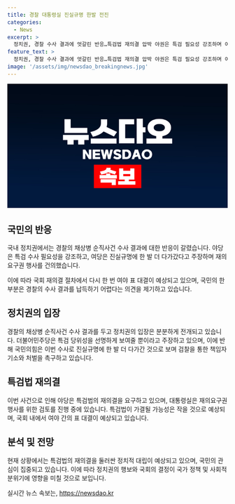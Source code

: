 ```yaml
---
title: 경찰 대통령실 진실규명 한발 전진
categories:
  - News
excerpt: >
  정치권, 경찰 수사 결과에 엇갈린 반응…특검법 재의결 압박 야권은 특검 필요성 강조하며 여야 표대결 전망, 반면 여당은 진실규명에 한 발 더 다가섰다 주장. 더불어민주당은 특검 당위성 강조하고 국민의힘은 진실규명과 책임자 처벌을 요구. 국회 재의결 절차 예상, 특검법의 향방 논의와 특검찬반론 강조. 대통령실은 재의 요구에 대해 신중 검토하며 재의 요구 권장에 대한 결정을 놓고 시기 고민 중.
feature_text: >
  정치권, 경찰 수사 결과에 엇갈린 반응…특검법 재의결 압박 야권은 특검 필요성 강조하며 여야 표대결 전망, 반면 여당은 진실규명에 한 발 더 다가섰다 주장. 더불어민주당은 특검 당위성 강조하고 국민의힘은 진실규명과 책임자 처벌을 요구. 국회 재의결 절차 예상, 특검법의 향방 논의와 특검찬반론 강조. 대통령실은 재의 요구에 대해 신중 검토하며 재의 요구 권장에 대한 결정을 놓고 시기 고민 중.
image: '/assets/img/newsdao_breakingnews.jpg'
---
```


<p><img src="/assets/img/newsdao_breakingnews.jpg" alt="firstkoreanews 속보" /></p>

<h2 data-ke-size="size26">국민의 반응</h2>

<p data-ke-size="size16">국내 정치권에서는 경찰의 채상병 순직사건 수사 결과에 대한 반응이 갈렸습니다. 야당은 특검 수사 필요성을 강조하고, 여당은 진실규명에 한 발 더 다가갔다고 주장하며 재의요구권 행사를 건의했습니다.</p>

<p data-ke-size="size16">이에 따라 국회 재의결 절차에서 다시 한 번 여야 표 대결이 예상되고 있으며, 국민의 한 부분은 경찰의 수사 결과를 납득하기 어렵다는 의견을 제기하고 있습니다.</p>

<h2 data-ke-size="size26">정치권의 입장</h2>

<p data-ke-size="size16">경찰의 채상병 순직사건 수사 결과를 두고 정치권의 입장은 분분하게 전개되고 있습니다. 더불어민주당은 특검 당위성을 선명하게 보여줄 뿐이라고 주장하고 있으며, 이에 반해 국민의힘은 이번 수사로 진실규명에 한 발 더 다가간 것으로 보며 검찰을 통한 책임자 기소와 처벌을 촉구하고 있습니다.</p>

<h2 data-ke-size="size26">특검법 재의결</h2>

<p data-ke-size="size16">이번 사건으로 인해 야당은 특검법의 재의결을 요구하고 있으며, 대통령실은 재의요구권 행사를 위한 검토를 진행 중에 있습니다. 특검법이 가결될 가능성은 작을 것으로 예상되며, 국회 내에서 여야 간의 표 대결이 예상되고 있습니다.</p>

<h2 data-ke-size="size26">분석 및 전망</h2>

<p data-ke-size="size16">현재 상황에서는 특검법의 재의결을 둘러싼 정치적 대립이 예상되고 있으며, 국민의 관심이 집중되고 있습니다. 이에 따라 정치권의 행보와 국회의 결정이 국가 정책 및 사회적 분위기에 영향을 미칠 것으로 보입니다.</p>
실시간 뉴스 속보는, <a href="https://newsdao.kr" rel="dofollow">https://newsdao.kr</a>


